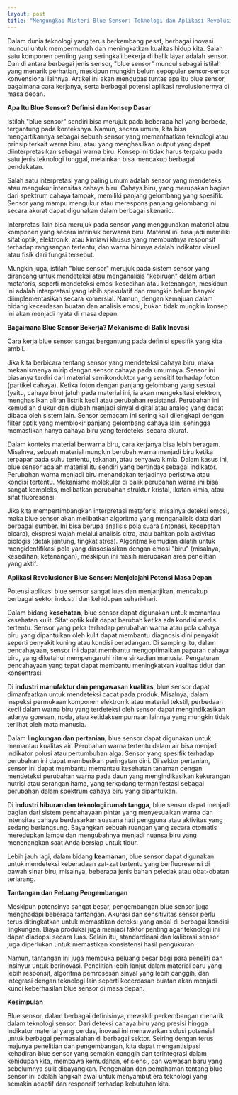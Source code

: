 ```yaml
---
layout: post
title: "Mengungkap Misteri Blue Sensor: Teknologi dan Aplikasi Revolusioner"
---
```


Dalam dunia teknologi yang terus berkembang pesat, berbagai inovasi muncul untuk mempermudah dan meningkatkan kualitas hidup kita. Salah satu komponen penting yang seringkali bekerja di balik layar adalah sensor. Dan di antara berbagai jenis sensor, "blue sensor" muncul sebagai istilah yang menarik perhatian, meskipun mungkin belum sepopuler sensor-sensor konvensional lainnya. Artikel ini akan mengupas tuntas apa itu blue sensor, bagaimana cara kerjanya, serta berbagai potensi aplikasi revolusionernya di masa depan.

**Apa Itu Blue Sensor? Definisi dan Konsep Dasar**

Istilah "blue sensor" sendiri bisa merujuk pada beberapa hal yang berbeda, tergantung pada konteksnya. Namun, secara umum, kita bisa mengartikannya sebagai sebuah sensor yang memanfaatkan teknologi atau prinsip terkait warna biru, atau yang menghasilkan output yang dapat diinterpretasikan sebagai warna biru. Konsep ini tidak harus terpaku pada satu jenis teknologi tunggal, melainkan bisa mencakup berbagai pendekatan.

Salah satu interpretasi yang paling umum adalah sensor yang mendeteksi atau mengukur intensitas cahaya biru. Cahaya biru, yang merupakan bagian dari spektrum cahaya tampak, memiliki panjang gelombang yang spesifik. Sensor yang mampu mengukur atau merespons panjang gelombang ini secara akurat dapat digunakan dalam berbagai skenario.

Interpretasi lain bisa merujuk pada sensor yang menggunakan material atau komponen yang secara intrinsik berwarna biru. Material ini bisa jadi memiliki sifat optik, elektronik, atau kimiawi khusus yang membuatnya responsif terhadap rangsangan tertentu, dan warna birunya adalah indikator visual atau fisik dari fungsi tersebut.

Mungkin juga, istilah "blue sensor" merujuk pada sistem sensor yang dirancang untuk mendeteksi atau menganalisis "kebiruan" dalam artian metaforis, seperti mendeteksi emosi kesedihan atau ketenangan, meskipun ini adalah interpretasi yang lebih spekulatif dan mungkin belum banyak diimplementasikan secara komersial. Namun, dengan kemajuan dalam bidang kecerdasan buatan dan analisis emosi, bukan tidak mungkin konsep ini akan menjadi nyata di masa depan.

**Bagaimana Blue Sensor Bekerja? Mekanisme di Balik Inovasi**

Cara kerja blue sensor sangat bergantung pada definisi spesifik yang kita ambil.

Jika kita berbicara tentang sensor yang mendeteksi cahaya biru, maka mekanismenya mirip dengan sensor cahaya pada umumnya. Sensor ini biasanya terdiri dari material semikonduktor yang sensitif terhadap foton (partikel cahaya). Ketika foton dengan panjang gelombang yang sesuai (yaitu, cahaya biru) jatuh pada material ini, ia akan mengeksitasi elektron, menghasilkan aliran listrik kecil atau perubahan resistansi. Perubahan ini kemudian diukur dan diubah menjadi sinyal digital atau analog yang dapat dibaca oleh sistem lain. Sensor semacam ini sering kali dilengkapi dengan filter optik yang memblokir panjang gelombang cahaya lain, sehingga memastikan hanya cahaya biru yang terdeteksi secara akurat.

Dalam konteks material berwarna biru, cara kerjanya bisa lebih beragam. Misalnya, sebuah material mungkin berubah warna menjadi biru ketika terpapar pada suhu tertentu, tekanan, atau senyawa kimia. Dalam kasus ini, blue sensor adalah material itu sendiri yang bertindak sebagai indikator. Perubahan warna menjadi biru menandakan terjadinya peristiwa atau kondisi tertentu. Mekanisme molekuler di balik perubahan warna ini bisa sangat kompleks, melibatkan perubahan struktur kristal, ikatan kimia, atau sifat fluoresensi.

Jika kita mempertimbangkan interpretasi metaforis, misalnya deteksi emosi, maka blue sensor akan melibatkan algoritma yang menganalisis data dari berbagai sumber. Ini bisa berupa analisis pola suara (intonasi, kecepatan bicara), ekspresi wajah melalui analisis citra, atau bahkan pola aktivitas biologis (detak jantung, tingkat stres). Algoritma kemudian dilatih untuk mengidentifikasi pola yang diasosiasikan dengan emosi "biru" (misalnya, kesedihan, ketenangan), meskipun ini masih merupakan area penelitian yang aktif.

**Aplikasi Revolusioner Blue Sensor: Menjelajahi Potensi Masa Depan**

Potensi aplikasi blue sensor sangat luas dan menjanjikan, mencakup berbagai sektor industri dan kehidupan sehari-hari.

Dalam bidang **kesehatan**, blue sensor dapat digunakan untuk memantau kesehatan kulit. Sifat optik kulit dapat berubah ketika ada kondisi medis tertentu. Sensor yang peka terhadap perubahan warna atau pola cahaya biru yang dipantulkan oleh kulit dapat membantu diagnosis dini penyakit seperti penyakit kuning atau kondisi peradangan. Di samping itu, dalam pencahayaan, sensor ini dapat membantu mengoptimalkan paparan cahaya biru, yang diketahui mempengaruhi ritme sirkadian manusia. Pengaturan pencahayaan yang tepat dapat membantu meningkatkan kualitas tidur dan konsentrasi.

Di **industri manufaktur dan pengawasan kualitas**, blue sensor dapat dimanfaatkan untuk mendeteksi cacat pada produk. Misalnya, dalam inspeksi permukaan komponen elektronik atau material tekstil, perbedaan kecil dalam warna biru yang terdeteksi oleh sensor dapat mengindikasikan adanya goresan, noda, atau ketidaksempurnaan lainnya yang mungkin tidak terlihat oleh mata manusia.

Dalam **lingkungan dan pertanian**, blue sensor dapat digunakan untuk memantau kualitas air. Perubahan warna tertentu dalam air bisa menjadi indikator polusi atau pertumbuhan alga. Sensor yang spesifik terhadap perubahan ini dapat memberikan peringatan dini. Di sektor pertanian, sensor ini dapat membantu memantau kesehatan tanaman dengan mendeteksi perubahan warna pada daun yang mengindikasikan kekurangan nutrisi atau serangan hama, yang terkadang termanifestasi sebagai perubahan dalam spektrum cahaya biru yang dipantulkan.

Di **industri hiburan dan teknologi rumah tangga**, blue sensor dapat menjadi bagian dari sistem pencahayaan pintar yang menyesuaikan warna dan intensitas cahaya berdasarkan suasana hati pengguna atau aktivitas yang sedang berlangsung. Bayangkan sebuah ruangan yang secara otomatis meredupkan lampu dan mengubahnya menjadi nuansa biru yang menenangkan saat Anda bersiap untuk tidur.

Lebih jauh lagi, dalam bidang **keamanan**, blue sensor dapat digunakan untuk mendeteksi keberadaan zat-zat tertentu yang berfluoresensi di bawah sinar biru, misalnya, beberapa jenis bahan peledak atau obat-obatan terlarang.

**Tantangan dan Peluang Pengembangan**

Meskipun potensinya sangat besar, pengembangan blue sensor juga menghadapi beberapa tantangan. Akurasi dan sensitivitas sensor perlu terus ditingkatkan untuk memastikan deteksi yang andal di berbagai kondisi lingkungan. Biaya produksi juga menjadi faktor penting agar teknologi ini dapat diadopsi secara luas. Selain itu, standardisasi dan kalibrasi sensor juga diperlukan untuk memastikan konsistensi hasil pengukuran.

Namun, tantangan ini juga membuka peluang besar bagi para peneliti dan insinyur untuk berinovasi. Penelitian lebih lanjut dalam material baru yang lebih responsif, algoritma pemrosesan sinyal yang lebih canggih, dan integrasi dengan teknologi lain seperti kecerdasan buatan akan menjadi kunci keberhasilan blue sensor di masa depan.

**Kesimpulan**

Blue sensor, dalam berbagai definisinya, mewakili perkembangan menarik dalam teknologi sensor. Dari deteksi cahaya biru yang presisi hingga indikator material yang cerdas, inovasi ini menawarkan solusi potensial untuk berbagai permasalahan di berbagai sektor. Seiring dengan terus majunya penelitian dan pengembangan, kita dapat mengantisipasi kehadiran blue sensor yang semakin canggih dan terintegrasi dalam kehidupan kita, membawa kemudahan, efisiensi, dan wawasan baru yang sebelumnya sulit dibayangkan. Pengenalan dan pemahaman tentang blue sensor ini adalah langkah awal untuk menyambut era teknologi yang semakin adaptif dan responsif terhadap kebutuhan kita.
